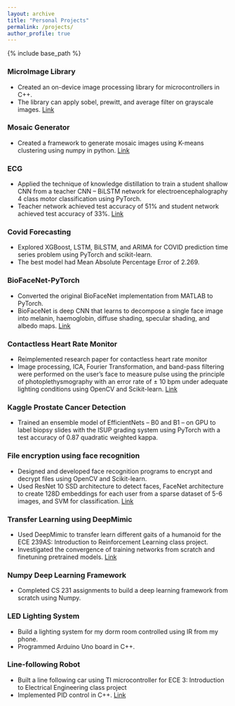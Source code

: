 ```yaml
---
layout: archive
title: "Personal Projects"
permalink: /projects/
author_profile: true
---
```


{% include base_path %}

### MicroImage Library

* Created an on-device image processing library for microcontrollers in C++. 
* The library can apply sobel, prewitt, and average filter on grayscale images. [Link](https://github.com/agrawalparth10/micro-image-processing)

### Mosaic Generator

* Created a framework to generate mosaic images using K-means clustering using numpy in python. [Link](https://github.com/agrawalparth10/mosaic_images)
  
### ECG

* Applied the technique of knowledge distillation to train a student shallow CNN from a teacher CNN – BiLSTM network for electroencephalography 4 class motor classification using PyTorch.
* Teacher network achieved test accuracy of 51% and student network achieved test accuracy of 33%. [Link](https://colab.research.google.com/drive/1G1uq__BA4Vumhl7F0nL0UXjjxYrdn7o_?usp=sharing)

### Covid Forecasting

* Explored XGBoost, LSTM, BiLSTM, and ARIMA for COVID prediction time series problem using PyTorch and scikit-learn. 
* The best model had Mean Absolute Percentage Error of 2.269. 
  
### BioFaceNet-PyTorch

* Converted the original BioFaceNet implementation from MATLAB to PyTorch.
* BioFaceNet is deep CNN that learns to decompose a single face image into melanin, haemoglobin, diffuse shading, specular shading, and albedo maps. [Link](https://github.com/agrawalparth10/BioFaceNet-PyTorch)

### Contactless Heart Rate Monitor 

* Reimplemented research paper for contactless heart rate monitor 
* Image processing, ICA, Fourier Transformation, and band-pass filtering were performed on the user’s face to measure pulse using the principle of photoplethysmography with an error rate of ± 10 bpm under adequate lighting conditions using OpenCV and Scikit-learn. [Link](https://github.com/agrawalparth10/Heart-Rate-Monitor)

### Kaggle Prostate Cancer Detection 

* Trained an ensemble model of EfficientNets – B0 and B1 – on GPU to label biopsy slides with the ISUP grading system using PyTorch with a test accuracy of 0.87 quadratic weighted kappa.

### File encryption using face recognition

* Designed and developed face recognition programs to encrypt and decrypt files using OpenCV and Scikit-learn. 
* Used ResNet 10 SSD architecture to detect faces, FaceNet architecture to create 128D embeddings for each user from a sparse dataset of 5-6 images, and SVM for classification. [Link](https://github.com/agrawalparth10/Face-is-the-Key)

### Transfer Learning using DeepMimic

* Used DeepMimic to transfer learn different gaits of a humanoid for the ECE 239AS: Introduction to Reinforcement Learning class project. 
* Investigated the convergence of training networks from scratch and finetuning pretrained models. [Link](https://agrawalparth10.github.io/files/RL_Presentation_Poster.pdf)
  
### Numpy Deep Learning Framework

* Completed CS 231 assignments to build a deep learning framework from scratch using Numpy.
  
### LED Lighting System

* Build a lighting system for my dorm room controlled using IR from my phone.
* Programmed Arduino Uno board in C++.

### Line-following Robot
* Built a line following car using TI microcontroller for ECE 3: Introduction to Electrical Engineering class project
* Implemented PID control in C++. [Link](https://youtu.be/Ul8CYeJgUpY)

